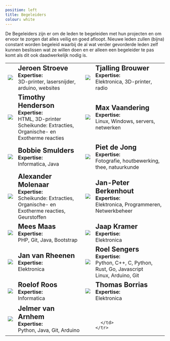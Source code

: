 ```yaml
---
position: left
title: Begeleiders
colour: white
---
```


De Begeleiders zijn er om de leden te begeleiden met hun projecten en om ervoor te zorgen dat alles veilig en goed afloopt. Nieuwe leden zullen (bijna) constant worden begeleid waarbij de al wat verder gevorderde leden zelf kunnen beslissen wat ze willen doen en er alleen een begeleider te pas komt als dit ook daadwerkelijk nodig is.

<table style="border: medium none;width: 100%; height: 1400px;"> 
    <tr> 
      <td style="border: medium none;"><img src="http://admin.djoamersfoort.nl/images/contacten/thumbs/5.jpg" /><br></td> 
      <td><span style="font-weight:bold; font-size: 16pt;">Jeroen Stroeve</span><br>
	  <b>Expertise:</b><br>
	  3D-printer, lasersnijder, arduino, websites</td> 
	  <td style="border: medium none;"><img src="http://admin.djoamersfoort.nl/images/contacten/thumbs/188.jpg"/> </td> 
      <td style="border: medium none;">
	  <span style="font-weight:bold; font-size: 16pt;">Tjalling Brouwer</span><br>
	  <b>Expertise:</b><br>
	  Elektronica, 3D-printer, radio
      </td> 
    </tr> 
    <tr> 
      <td style="border: medium none;"><img src="http://admin.djoamersfoort.nl/images/contacten/thumbs/68.jpg" /><br></td> 
      <td><span style="font-weight:bold; font-size: 16pt;">Timothy Henderson</span><br>
	  <b>Expertise:</b><br>
	  HTML, 3D-printer<br>
	  Scheikunde: Extracties, Organische- en <br>Exotherme reacties </td> 
	  <td style="border: medium none;"><img src="http://admin.djoamersfoort.nl/images/contacten/thumbs/92.jpg"/> </td> 
      <td style="border: medium none;">
	  <span style="font-weight:bold; font-size: 16pt;">Max Vaandering</span><br>
	  <b>Expertise:</b><br>
	  Linux, Windows, servers, netwerken
      </td> 
    </tr>
    <tr> 
      <td style="border: medium none;"><img src="http://admin.djoamersfoort.nl/images/contacten/thumbs/60.jpg" /><br></td> 
      <td><span style="font-weight:bold; font-size: 16pt;">Bobbie Smulders</span><br>
	  <b>Expertise:</b><br>
	  Informatica, Java</td> 
	  <td style="border: medium none;"><img src="http://admin.djoamersfoort.nl/images/contacten/thumbs/42.jpg"/> </td> 
      <td style="border: medium none;">
	  <span style="font-weight:bold; font-size: 16pt;">Piet de Jong</span><br>
	  <b>Expertise:</b><br>
	  Fotografie, houtbewerking, thee, natuurkunde
      </td> 
    </tr> 
    <tr> 
      <td style="border: medium none;"><img src="http://admin.djoamersfoort.nl/images/contacten/thumbs/216.jpg" /><br></td> 
      <td><span style="font-weight:bold; font-size: 16pt;">Alexander Molenaar</span><br>
	  <b>Expertise:</b><br>
	  Scheikunde: Extracties, Organische- en <br>
Exotherme reacties, Geurstoffen</td> 
	  <td style="border: medium none;"><img src="http://admin.djoamersfoort.nl/images/contacten/thumbs/206.jpg"/> </td> 
      <td style="border: medium none;">
	  <span style="font-weight:bold; font-size: 16pt;">Jan-Peter Berkenhout</span><br>
	  <b>Expertise:</b><br>
	  Elektronica, Programmeren, Netwerkbeheer
      </td> 
    </tr>
	<tr> 
      <td style="border: medium none;"><img src="http://admin.djoamersfoort.nl/images/contacten/thumbs/154.jpg" /><br></td> 
      <td><span style="font-weight:bold; font-size: 16pt;">Mees Maas</span><br>
	  <b>Expertise:</b><br>
	  PHP, Git, Java, Bootstrap</td> 
	  <td style="border: medium none;"><img src="http://admin.djoamersfoort.nl/images/contacten/thumbs/43.jpg"/> </td> 
      <td style="border: medium none;">
	  <span style="font-weight:bold; font-size: 16pt;">Jaap Kramer</span><br>
	  <b>Expertise:</b><br>
	  Elektronica
      </td> 
    </tr>
	<tr> 
      <td style="border: medium none;"><img src="http://admin.djoamersfoort.nl/images/contacten/thumbs/80.jpg" /><br></td> 
      <td><span style="font-weight:bold; font-size: 16pt;">Jan van Rheenen</span><br>
	  <b>Expertise:</b><br>
	  Elektronica</td> 
	  <td style="border: medium none;"><img src="https://maeddoc.nl/roel.jpg"/> </td> 
      <td style="border: medium none;">
	  <span style="font-weight:bold; font-size: 16pt;">Roel Sengers</span><br>
	  <b>Expertise:</b><br>
	  Python, C++, C, Python, Rust, Go, Javascript<br>
      Linux, Arduino, Git
      </td> 
    </tr>
	<tr> 
      <td style="border: medium none;"><img src="http://admin.djoamersfoort.nl/images/contacten/thumbs/82.jpg"/><br></td> 
      <td><span style="font-weight:bold; font-size: 16pt;">Roelof Roos</span><br>
	  <b>Expertise:</b><br>
	  Informatica</td> 
	  <td style="border: medium none;"><img src="http://admin.djoamersfoort.nl/images/contacten/thumbs/38.jpg"/> </td> 
      <td style="border: medium none;">
	  <span style="font-weight:bold; font-size: 16pt;">Thomas Borrias</span><br>
	  <b>Expertise:</b><br>
	  Elektronica
      </td> 
    </tr>
	<tr>  
	  <td style="border: medium none;"><img src="http://admin.djoamersfoort.nl/images/contacten/thumbs/93.jpg"/> </td> 
      <td style="border: medium none;">
	  <span style="font-weight:bold; font-size: 16pt;">Jelmer van Arnhem</span><br>
	  <b>Expertise:</b><br>
	  Python, Java, Git, Arduino
      </td> 
          <td style="border: medium none;"><img src=""/> </td> 
      <td style="border: medium none;">
	  <span style="font-weight:bold; font-size: 16pt;"></span><br>
	  <b></b><br>
	  
      </td> 
    </tr>
  </tbody> 
</table>